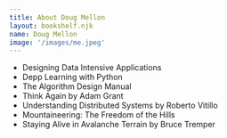 ```yaml
---
title: About Doug Mellon
layout: bookshelf.njk
name: Doug Mellon
image: '/images/me.jpeg'
---
```


- Designing Data Intensive Applications
- Depp Learning with Python
- The Algorithm Design Manual
- Think Again by Adam Grant
- Understanding Distributed Systems by Roberto Vitillo
- Mountaineering: The Freedom of the Hills
- Staying Alive in Avalanche Terrain by Bruce Tremper